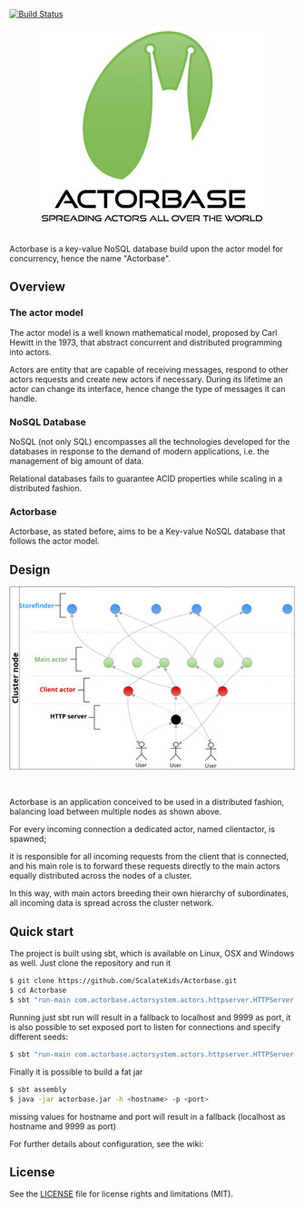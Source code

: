 [![Build Status](https://travis-ci.org/ScalateKids/Actorbase-Server.svg?branch=master)](https://travis-ci.org/ScalateKids/Actorbase-Server)

<div align="center">
 <img src="https://github.com/ScalateKids/Actorbase-Documents/blob/master/img/ablogomd.png" />

</div>
 </br>

Actorbase is a key-value NoSQL database build upon the actor model for concurrency, hence the name "Actorbase".

## Overview

### The actor model

The actor model is a well known mathematical model, proposed by Carl Hewitt in the 1973, that abstract concurrent and distributed programming into actors.

Actors are entity that are capable of receiving messages, respond to other actors requests and create new actors if necessary.
During its lifetime an actor can change its interface, hence change the type of messages it can handle.

### NoSQL Database

NoSQL (not only SQL) encompasses all the technologies developed for the databases in response to the demand of modern applications, i.e. the management of big amount of data.

Relational databases fails to guarantee ACID properties while scaling in a distributed fashion.

### Actorbase

Actorbase, as stated before, aims to be a Key-value NoSQL database that follows the actor model.

## Design
<p align="center">
<img src="https://github.com/ScalateKids/Actorbase-Documents/blob/master/img/RQ/DevManual/ClusterPmd.png">
</p>
</br>

Actorbase is an application conceived to be used in a distributed fashion,
balancing load between multiple nodes as shown above.

For every incoming connection a dedicated actor, named clientactor,
is spawned;

it is responsible for all incoming requests from the
client that is connected, and his main role is to forward these requests directly to the
main actors equally distributed across the nodes of a
cluster.

In this way, with main actors breeding
their own hierarchy of subordinates, all incoming data is spread across the
cluster network.

## Quick start

The project is built using sbt, which is available on Linux, OSX and Windows as
well. Just clone the repository and run it
```sh
$ git clone https://github.com/ScalateKids/Actorbase.git
$ cd Actorbase
$ sbt "run-main com.actorbase.actorsystem.actors.httpserver.HTTPServer -h <hostname> -p <port>"
```
Running just sbt run will result in a fallback to localhost and 9999 as port,
it is also possible to set exposed port to listen for connections and specify
different seeds:
```sh
$ sbt "run-main com.actorbase.actorsystem.actors.httpserver.HTTPServer -h <hostname> -p <port>" -Dexposed-port=<listening-port> -Dseed-host=<seed-hostname>
```
Finally it is possible to build a fat jar
```sh
$ sbt assembly
$ java -jar actorbase.jar -h <hostname> -p <port>
```
missing values for hostname and port will result in a fallback (localhost as hostname and 9999 as port)

For further details about configuration, see the wiki:

## License

See the [LICENSE](LICENSE.md) file for license rights and limitations (MIT).
